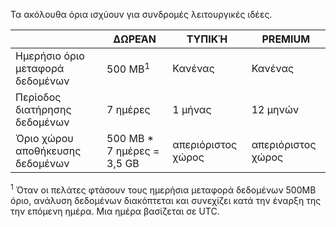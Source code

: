 <properties
   pageTitle="Λειτουργικές ιδέες όρια πίνακα"
   description="Περιγράφει τα όρια του συστήματος για λειτουργικές ιδέες."
   services="operational-insights"
   documentationCenter="NA"
   authors="bandersmsft"
   manager="jwhit"
   editor="" />
<tags
   ms.service="operational-insights"
   ms.devlang="NA"
   ms.topic="article"
   ms.tgt_pltfrm="NA"
   ms.workload="TBD"
   ms.date="07/01/2015"
   ms.author="banders" />


Τα ακόλουθα όρια ισχύουν για συνδρομές λειτουργικές ιδέες.


|   |ΔΩΡΕΆΝ|ΤΥΠΙΚΉ|PREMIUM|
|---|---|---|---|
|Ημερήσιο όριο μεταφορά δεδομένων|500 MB<sup>1</sup>|Κανένας|Κανένας|
|Περίοδος διατήρησης δεδομένων|7 ημέρες|1 μήνας|12 μηνών|
|Όριο χώρου αποθήκευσης δεδομένων|500 MB * 7 ημέρες = 3,5 GB|απεριόριστος χώρος|απεριόριστος χώρος|


<sup>1</sup> Όταν οι πελάτες φτάσουν τους ημερήσια μεταφορά δεδομένων 500MB όριο, ανάλυση δεδομένων διακόπτεται και συνεχίζει κατά την έναρξη της την επόμενη ημέρα. Μια ημέρα βασίζεται σε UTC.
